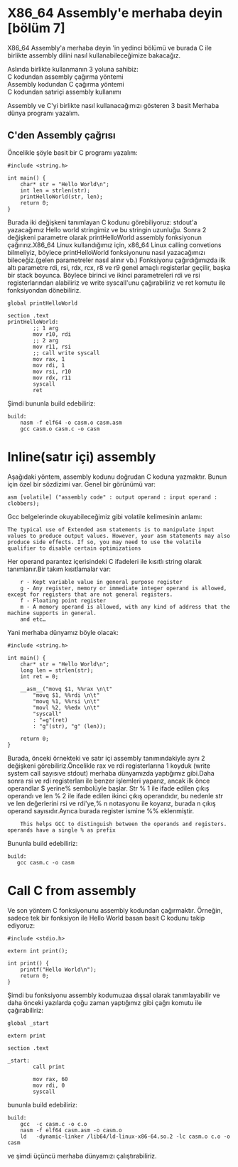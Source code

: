 # X86_64 Assembly'e merhaba deyin [bölüm 7]
X86_64 Assembly'a merhaba deyin 'in yedinci bölümü ve burada C ile birlikte assembly dilini  nasıl kullanabileceğimize bakacağız.

Aslında birlikte kullanmanın 3 yoluna sahibiz: <br>
C kodundan assembly çağırma yöntemi <br>
Assembly kodundan C çağırma yöntemi <br>
C kodundan satıriçi assembly kullanımı <br>

Assembly ve C'yi birlikte nasıl kullanacağımızı gösteren 3 basit Merhaba dünya programı yazalım.
## C'den Assembly çağrısı
Öncelikle şöyle basit bir C programı yazalım:
```
#include <string.h>

int main() {
	char* str = "Hello World\n";
	int len = strlen(str);
	printHelloWorld(str, len);
	return 0;
}
```
Burada iki değişkeni tanımlayan C kodunu görebiliyoruz: stdout'a yazacağımız Hello world stringimiz ve bu stringin uzunluğu.
Sonra  2 değişkeni parametre olarak printHelloWorld assembly fonksiyonun çağırırız.X86_64 Linux kullandığımız için, x86_64 Linux calling convetions bilmeliyiz,
böylece printHelloWorld fonksiyonunu nasıl yazacağımızı bileceğiz.(gelen parametreler nasıl alınır vb.)
Fonksiyonu çağırdığımızda ilk altı parametre rdi, rsi, rdx, rcx, r8 ve r9 genel amaçlı registerlar geçilir, başka bir stack boyunca.
Böylece birinci ve ikinci parametreleri rdi ve rsi registerlarından alabiliriz ve write syscall'unu çağırabiliriz  ve ret komutu ile fonksiyondan dönebiliriz.
```
global printHelloWorld

section .text
printHelloWorld:
		;; 1 arg
		mov r10, rdi
		;; 2 arg
		mov r11, rsi
		;; call write syscall
		mov rax, 1
		mov rdi, 1
		mov rsi, r10
		mov rdx, r11
		syscall
		ret
```
Şimdi bununla build edebiliriz: 
```
build:
	nasm -f elf64 -o casm.o casm.asm
	gcc casm.o casm.c -o casm
```
# Inline(satır içi) assembly 
Aşağıdaki yöntem, assembly kodunu doğrudan C koduna yazmaktır. Bunun için özel bir sözdizimi var. Genel bir görünümü var:
```
asm [volatile] ("assembly code" : output operand : input operand : clobbers);
```
Gcc belgelerinde okuyabileceğimiz gibi volatile kelimesinin anlamı:
```
The typical use of Extended asm statements is to manipulate input values to produce output values. However, your asm statements may also produce side effects. If so, you may need to use the volatile qualifier to disable certain optimizations
```
Her operand parantez içerisindeki C ifadeleri ile kısıtlı string olarak tanımlanır.Bir takım kısıtlamalar var:
```
    r - Kept variable value in general purpose register
    g - Any register, memory or immediate integer operand is allowed, except for registers that are not general registers.
    f - Floating point register
    m - A memory operand is allowed, with any kind of address that the machine supports in general.
    and etc…
```
Yani merhaba dünyamız böyle olacak:
```
#include <string.h>

int main() {
	char* str = "Hello World\n";
	long len = strlen(str);
	int ret = 0;

	__asm__("movq $1, %%rax \n\t"
		"movq $1, %%rdi \n\t"
		"movq %1, %%rsi \n\t"
		"movl %2, %%edx \n\t"
		"syscall"
		: "=g"(ret)
		: "g"(str), "g" (len));

	return 0;
}
```
Burada, önceki örnekteki ve satır içi assembly tanımındakiyle aynı 2 değişkeni görebiliriz.Öncelikle rax ve rdi registerlarına 1 koyduk (write system call sayısıve stdout) merhaba dünyamızda yaptığımız gibi.Daha sonra rsi ve rdi registerları ile benzer işlemleri yaparız, ancak ilk önce operandlar $ yerine% sembolüyle başlar.
Str % 1 ile ifade edilen çıkış operandı ve len   % 2 ile ifade edilen  ikinci çıkış operandıdır, bu nedenle str ve len değerlerini rsi ve rdi'ye,% n notasyonu ile koyarız, burada n çıkış operand sayısıdır.Ayrıca burada register ismine %% eklenmiştir.
```
    This helps GCC to distinguish between the operands and registers. operands have a single % as prefix
 ```
Bununla build edebiliriz: 
 ```
build:
	gcc casm.c -o casm
 ```
# Call C from assembly
Ve son yöntem C fonksiyonunu assembly kodundan çağırmaktır. Örneğin, sadece tek bir fonksiyon ile  Hello World  basan basit C kodunu takip ediyoruz:
```
#include <stdio.h>

extern int print();

int print() {
	printf("Hello World\n");
	return 0;
}
```
Şimdi bu fonksiyonu  assembly  kodumuzaa dışsal olarak tanımlayabilir ve daha önceki yazılarda çoğu zaman yaptığımız gibi çağrı komutu ile çağırabiliriz:
```
global _start

extern print

section .text

_start:
		call print

		mov rax, 60
		mov rdi, 0
		syscall
```
bununla build edebiliriz:
```
build:
	gcc  -c casm.c -o c.o
	nasm -f elf64 casm.asm -o casm.o
	ld   -dynamic-linker /lib64/ld-linux-x86-64.so.2 -lc casm.o c.o -o casm
```
ve şimdi üçüncü merhaba dünyamızı çalıştırabiliriz.
